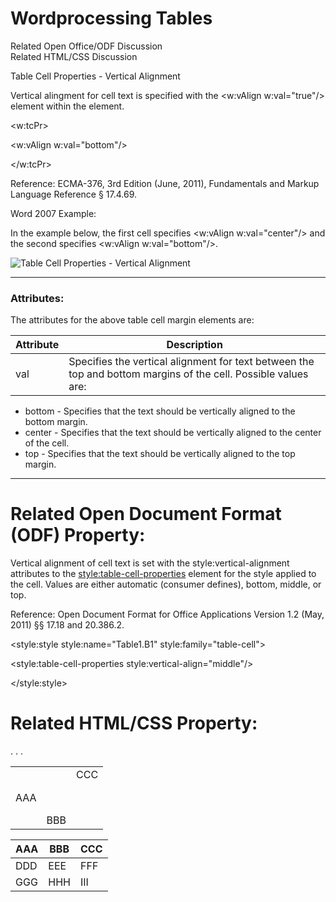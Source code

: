 # Wordprocessing Tables

Related Open Office/ODF Discussion  
Related HTML/CSS Discussion

Table Cell Properties - Vertical Alignment

Vertical alingment for cell text is specified with the <w:vAlign w:val="true"/> element within the <tcPr> element.

<w:tcPr>

<w:vAlign w:val="bottom"/>

</w:tcPr>

Reference: ECMA-376, 3rd Edition (June, 2011), Fundamentals and Markup Language Reference § 17.4.69.

Word 2007 Example:

In the example below, the first cell specifies <w:vAlign w:val="center"/> and the second specifies <w:vAlign w:val="bottom"/>.

![Table Cell Properties - Vertical Alignment](images\wp-tableCellvAlign-1.gif)

---

### Attributes:

The attributes for the above table cell margin elements are:

| Attribute | Description                                                                                                    |
| --------- | -------------------------------------------------------------------------------------------------------------- |
| val       | Specifies the vertical alignment for text between the top and bottom margins of the cell. Possible values are: |

- bottom \- Specifies that the text should be vertically aligned to the bottom margin.
- center \- Specifies that the text should be vertically aligned to the center of the cell.
- top \- Specifies that the text should be vertically aligned to the top margin.

---

# Related Open Document Format (ODF) Property:

Vertical alignment of cell text is set with the style:vertical-alignment attributes to the <style:table-cell-properties> element for the style applied to the cell. Values are either automatic (consumer defines), bottom, middle, or top.

Reference: Open Document Format for Office Applications Version 1.2 (May, 2011) §§ 17.18 and 20.386.2.

<style:style style:name="Table1.B1" style:family="table-cell">

<style:table-cell-properties style:vertical-align="middle"/>

</style:style>

# Related HTML/CSS Property:

<table style="width:400px;">

<tr>

<td style="height:100px; vertical-align: middle;">AAA</td>

<td style="height:100px; vertical-align: bottom;">BBB</td>

<td style="height:100px; vertical-align: top;">CCC</td>

</tr>

. . .

</table>

| AAA | BBB | CCC |
| --- | --- | --- |
| DDD | EEE | FFF |
| GGG | HHH | III |
